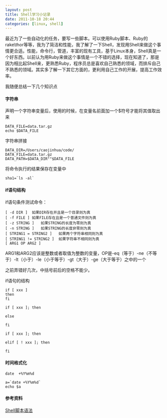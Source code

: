 ```yaml
---
layout: post
title: Shell学习小记录
date: 2011-10-18 20:44
categories: [linux, shell]
---
```


最近为了一些自动化的任务，要写一些脚本。可以使用Ruby脚本、Ruby的rake\thor等等，我为了简洁和性能，我了解了一下Shell，发现用Shell来做这个事情更合适。性能，命令行，管道，丰富的现有工具，基于Linux本身，Shell真是一个好东西。以前认为用Ruby来做这个事情是一个不错的选择，现在知道了，那是因为相比起Shell来，更熟悉Ruby，程序员总是喜欢自己熟悉的领域，而排斥自己不熟悉的领域。其实多了解一下其它方面的，更利用自己工作的开展，提高工作效率。

我随便总结一下几个知识点

#### 字符串

声明一个字符串变量后，使用的时候，在变量名前面加一个$符号才能将其值取出来

```
DATA_FILE=data.tar.gz
echo $DATA_FILE
```

字符串拼接
```
DATA_DIR=/Users/caojinhua/code/
DATA_FILE=data.tar.gz
DATA_PATH=$DATA_DIR""$DATA_FILE
```

将命令执行的结果保存在变量中
```
sha1=`ls -al`
```

#### if语句结构

if语句条件测试命令：
```
[ -d DIR ]	如果DIR存在并且是一个目录则为真
[ -f FILE ]	如果FILE存在且是一个普通文件则为真
[ -z STRING ]	如果STRING的长度为零则为真
[ -n STRING ]	如果STRING的长度非零则为真
[ STRING1 = STRING2 ]	如果两个字符串相同则为真
[ STRING1 != STRING2 ]	如果字符串不相同则为真
[ ARG1 OP ARG2 ]
```

ARG1和ARG2应该是整数或者取值为整数的变量，OP是-eq（等于）-ne（不等于）-lt（小于）-le（小于等于）-gt（大于）-ge（大于等于）之中的一个

之前弄错好几次，中括号前后的空格不能少。

if语句的结构

```
if [ xxx ]
then
fi

if [ xxx ]; then

else

fi

if [ xxx ]; then

elif [ ! xxx ]; then

fi
```

#### 时间格式化

```
date  +%Y%m%d

a=`date +%Y%m%d`
echo $a
```

#### 参考资料
[Shell脚本语法](http://learn.akae.cn/media/ch31s05.html)

